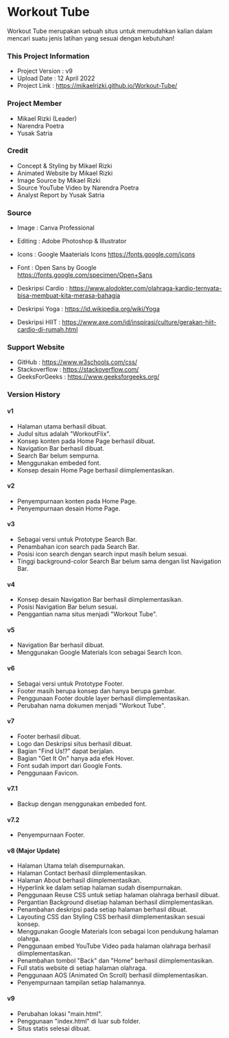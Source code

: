 # Workout Tube
Workout Tube merupakan sebuah situs untuk memudahkan kalian dalam mencari suatu jenis latihan yang sesuai dengan kebutuhan!

### This Project Information
- Project Version : v9
- Upload Date     : 12 April 2022
- Project Link    : https://mikaelrizki.github.io/Workout-Tube/

### Project Member
- Mikael Rizki (Leader)
- Narendra Poetra
- Yusak Satria

### Credit
- Concept & Styling by Mikael Rizki
- Animated Website by Mikael Rizki
- Image Source by Mikael Rizki
- Source YouTube Video by Narendra Poetra
- Analyst Report by Yusak Satria

### Source
- Image    : Canva Professional
- Editing  : Adobe Photoshop & Illustrator 
- Icons    : Google Maaterials Icons https://fonts.google.com/icons
- Font     : Open Sans by Google https://fonts.google.com/specimen/Open+Sans

- Deskripsi Cardio    : https://www.alodokter.com/olahraga-kardio-ternyata-bisa-membuat-kita-merasa-bahagia
- Deskripsi Yoga      : https://id.wikipedia.org/wiki/Yoga
- Deskripsi HIIT      : https://www.axe.com/id/inspirasi/culture/gerakan-hiit-cardio-di-rumah.html

### Support Website
- GitHub        : https://www.w3schools.com/css/
- Stackoverflow : https://stackoverflow.com/
- GeeksForGeeks : https://www.geeksforgeeks.org/

### Version History
#### v1
- Halaman utama berhasil dibuat.
- Judul situs adalah "WorkoutFlix".
- Konsep konten pada Home Page berhasil dibuat.
- Navigation Bar berhasil dibuat.
- Search Bar belum sempurna.
- Menggunakan embeded font.
- Konsep desain Home Page berhasil diimplementasikan.

#### v2
- Penyempurnaan konten pada Home Page.
- Penyempurnaan desain Home Page.

#### v3
- Sebagai versi untuk Prototype Search Bar.
- Penambahan icon search pada Search Bar.
- Posisi icon search dengan search input masih belum sesuai.
- Tinggi background-color Search Bar belum sama dengan list Navigation Bar.

#### v4
- Konsep desain Navigation Bar berhasil diimplementasikan.
- Posisi Navigation Bar belum sesuai.
- Penggantian nama situs menjadi "Workout Tube".

#### v5
- Navigation Bar berhasil dibuat.
- Menggunakan Google Materials Icon sebagai Search Icon.

#### v6 
- Sebagai versi untuk Prototype Footer.
- Footer masih berupa konsep dan hanya berupa gambar.
- Penggunaan Footer double layer berhasil diimplementasikan.
- Perubahan nama dokumen menjadi "Workout Tube".

#### v7
- Footer berhasil dibuat.
- Logo dan Deskripsi situs berhasil dibuat.
- Bagian "Find Us!?" dapat berjalan.
- Bagian "Get It On" hanya ada efek Hover.
- Font sudah import dari Google Fonts.
- Penggunaan Favicon.

#### v7.1
- Backup dengan menggunakan embeded font.

#### v7.2
- Penyempurnaan Footer.

#### v8 (Major Update)
- Halaman Utama telah disempurnakan.
- Halaman Contact berhasil diimplementasikan.
- Halaman About berhasil diimplementasikan.
- Hyperlink ke dalam setiap halaman sudah disempurnakan.
- Penggunaan Reuse CSS untuk setiap halaman olahraga berhasil dibuat.
- Pergantian Background disetiap halaman berhasil diimplementasikan.
- Penambahan deskripsi pada setiap halaman berhasil dibuat.
- Layouting CSS dan Styling CSS berhasil diimplementasikan sesuai konsep.
- Menggunakan Google Materials Icon sebagai Icon pendukung halaman olahrga.
- Penggunaan embed YouTube Video pada halaman olahraga berhasil diimplementasikan.
- Penambahan tombol "Back" dan "Home" berhasil diimplementasikan.
- Full statis website di setiap halaman olahraga.
- Penggunaan AOS (Animated On Scroll) berhasil diimplementasikan.
- Penyempurnaan tampilan setiap halamannya.

#### v9
- Perubahan lokasi "main.html".
- Penggunaan "index.html" di luar sub folder.
- Situs statis selesai dibuat.
